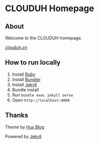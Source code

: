 # CLOUDUH Homepage

## About

Welcome to the CLOUDUH homepage. 

[clouduh.cn](https://clouduh.cn) 

## How to run locally

1. Install [Ruby](https://www.ruby-lang.org/en/documentation/installation/)
2. Install [Bundler](https://bundler.io/)
3. Install [Jekyll](https://jekyllrb.com/docs/installation/)
4. Bundle install
5. Run `bundle exec jekyll serve`
6. Open `http://localhost:4000`

## Thanks

Theme by [Hux Blog](https://github.com/Huxpro/huxpro.github.io)

Powered by [Jekyll](https://jekyllrb.com/)

